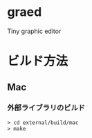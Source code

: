 # graed
Tiny graphic editor

# ビルド方法

## Mac

### 外部ライブラリのビルド

~~~
> cd external/build/mac
> make
~~~
